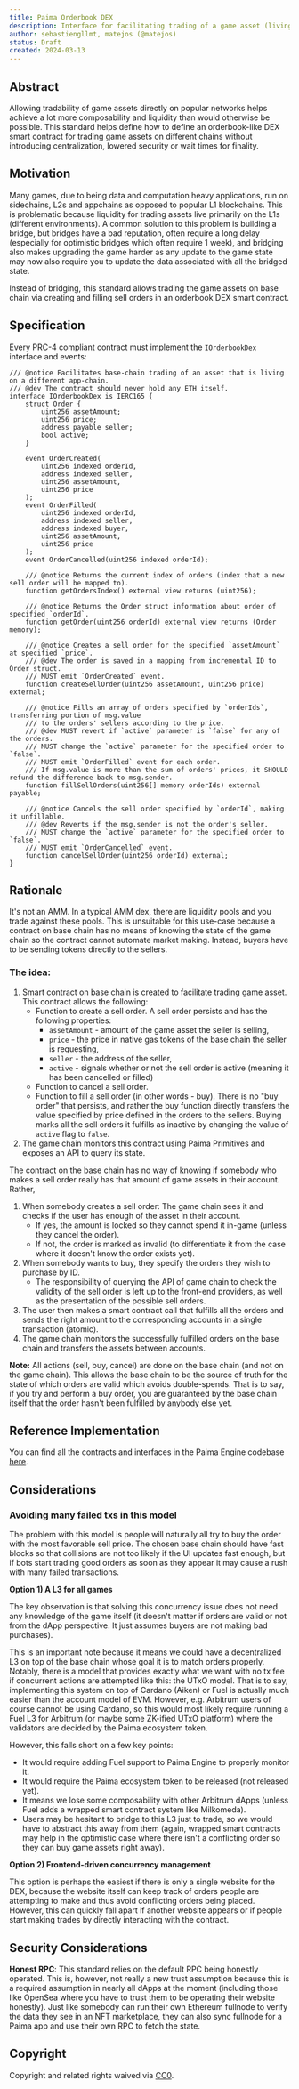 ```yaml
---
title: Paima Orderbook DEX
description: Interface for facilitating trading of a game asset (living on a game chain) on different base chain.
author: sebastiengllmt, matejos (@matejos)
status: Draft
created: 2024-03-13
---
```


## Abstract

Allowing tradability of game assets directly on popular networks helps achieve a lot more composability and liquidity than would otherwise be possible. This standard helps define how to define an orderbook-like DEX smart contract for trading game assets on different chains without introducing centralization, lowered security or wait times for finality.

## Motivation

Many games, due to being data and computation heavy applications, run on sidechains, L2s and appchains as opposed to popular L1 blockchains. This is problematic because liquidity for trading assets live primarily on the L1s (different environments). A common solution to this problem is building a bridge, but bridges have a bad reputation, often require a long delay (especially for optimistic bridges which often require 1 week), and bridging also makes upgrading the game harder as any update to the game state may now also require you to update the data associated with all the bridged state.

Instead of bridging, this standard allows trading the game assets on base chain via creating and filling sell orders in an orderbook DEX smart contract.

## Specification

Every PRC-4 compliant contract must implement the `IOrderbookDex` interface and events:

```solidity
/// @notice Facilitates base-chain trading of an asset that is living on a different app-chain.
/// @dev The contract should never hold any ETH itself.
interface IOrderbookDex is IERC165 {
    struct Order {
        uint256 assetAmount;
        uint256 price;
        address payable seller;
        bool active;
    }

    event OrderCreated(
        uint256 indexed orderId,
        address indexed seller,
        uint256 assetAmount,
        uint256 price
    );
    event OrderFilled(
        uint256 indexed orderId,
        address indexed seller,
        address indexed buyer,
        uint256 assetAmount,
        uint256 price
    );
    event OrderCancelled(uint256 indexed orderId);

    /// @notice Returns the current index of orders (index that a new sell order will be mapped to).
    function getOrdersIndex() external view returns (uint256);

    /// @notice Returns the Order struct information about order of specified `orderId`.
    function getOrder(uint256 orderId) external view returns (Order memory);

    /// @notice Creates a sell order for the specified `assetAmount` at specified `price`.
    /// @dev The order is saved in a mapping from incremental ID to Order struct.
    /// MUST emit `OrderCreated` event.
    function createSellOrder(uint256 assetAmount, uint256 price) external;

    /// @notice Fills an array of orders specified by `orderIds`, transferring portion of msg.value
    /// to the orders' sellers according to the price.
    /// @dev MUST revert if `active` parameter is `false` for any of the orders.
    /// MUST change the `active` parameter for the specified order to `false`.
    /// MUST emit `OrderFilled` event for each order.
    /// If msg.value is more than the sum of orders' prices, it SHOULD refund the difference back to msg.sender.
    function fillSellOrders(uint256[] memory orderIds) external payable;

    /// @notice Cancels the sell order specified by `orderId`, making it unfillable.
    /// @dev Reverts if the msg.sender is not the order's seller.
    /// MUST change the `active` parameter for the specified order to `false`.
    /// MUST emit `OrderCancelled` event.
    function cancelSellOrder(uint256 orderId) external;
}
```

## Rationale

It's not an AMM. In a typical AMM dex, there are liquidity pools and you trade against these pools. This is unsuitable for this use-case because a contract on base chain has no means of knowing the state of the game chain so the contract cannot automate market making. Instead, buyers have to be sending tokens directly to the sellers.

### The idea:

1. Smart contract on base chain is created to facilitate trading game asset. This contract allows the following:
    * Function to create a sell order. A sell order persists and has the following properties: 
      * `assetAmount` - amount of the game asset the seller is selling,
      * `price` - the price in native gas tokens of the base chain the seller is requesting,
      * `seller` - the address of the seller,
      * `active` - signals whether or not the sell order is active (meaning it has been cancelled or filled)
    * Function to cancel a sell order.
    * Function to fill a sell order (in other words - buy). There is no "buy order" that persists, and rather the buy function directly transfers the value specified by price defined in the orders to the sellers. Buying marks all the sell orders it fulfills as inactive by changing the value of `active` flag to `false`.
2. The game chain monitors this contract using Paima Primitives and exposes an API to query its state.

The contract on the base chain has no way of knowing if somebody who makes a sell order really has that amount of game assets in their account. Rather,

1. When somebody creates a sell order: The game chain sees it and checks if the user has enough of the asset in their account.
    * If yes, the amount is locked so they cannot spend it in-game (unless they cancel the order).
    * If not, the order is marked as invalid (to differentiate it from the case where it doesn't know the order exists yet).
2. When somebody wants to buy, they specify the orders they wish to purchase by ID. 
    * The responsibility of querying the API of game chain to check the validity of the sell order is left up to the front-end providers, as well as the presentation of the possible sell orders.
3. The user then makes a smart contract call that fulfills all the orders and sends the right amount to the corresponding accounts in a single transaction (atomic).
4. The game chain monitors the successfully fulfilled orders on the base chain and transfers the assets between accounts.

**Note:**
All actions (sell, buy, cancel) are done on the base chain (and not on the game chain). This allows the base chain to be the source of truth for the state of which orders are valid which avoids double-spends. That is to say, if you try and perform a buy order, you are guaranteed by the base chain itself that the order hasn't been fulfilled by anybody else yet.

## Reference Implementation

You can find all the contracts and interfaces in the Paima Engine codebase [here](https://github.com/PaimaStudios/paima-engine/blob/master/packages/contracts/evm-contracts/contracts/orderbook/).

## Considerations

### Avoiding many failed txs in this model

The problem with this model is people will naturally all try to buy the order with the most favorable sell price. The chosen base chain should have fast blocks so that collisions are not too likely if the UI updates fast enough, but if bots start trading good orders as soon as they appear it may cause a rush with many failed transactions.

**Option 1) A L3 for all games**

The key observation is that solving this concurrency issue does not need any knowledge of the game itself (it doesn't matter if orders are valid or not from the dApp perspective. It just assumes buyers are not making bad purchases).

This is an important note because it means we could have a decentralized L3 on top of the base chain whose goal it is to match orders properly. Notably, there is a model that provides exactly what we want with no tx fee if concurrent actions are attempted like this: the UTxO model. That is to say, implementing this system on top of Cardano (Aiken) or Fuel is actually much easier than the account model of EVM. However, e.g. Arbitrum users of course cannot be using Cardano, so this would most likely require running a Fuel L3 for Arbitrum (or maybe some ZK-ified UTxO platform) where the validators are decided by the Paima ecosystem token.

However, this falls short on a few key points:

* It would require adding Fuel support to Paima Engine to properly monitor it.
* It would require the Paima ecosystem token to be released (not released yet).
* It means we lose some composability with other Arbitrum dApps (unless Fuel adds a wrapped smart contract system like Milkomeda).
* Users may be hesitant to bridge to this L3 just to trade, so we would have to abstract this away from them (again, wrapped smart contracts may help in the optimistic case where there isn't a conflicting order so they can buy game assets right away).

**Option 2) Frontend-driven concurrency management**

This option is perhaps the easiest if there is only a single website for the DEX, because the website itself can keep track of orders people are attempting to make and thus avoid conflicting orders being placed. However, this can quickly fall apart if another website appears or if people start making trades by directly interacting with the contract.

## Security Considerations

**Honest RPC**: This standard relies on the default RPC being honestly operated. This is, however, not really a new trust assumption because this is a required assumption in nearly all dApps at the moment (including those like OpenSea where you have to trust them to be operating their website honestly). Just like somebody can run their own Ethereum fullnode to verify the data they see in an NFT marketplace, they can also sync fullnode for a Paima app and use their own RPC to fetch the state.

## Copyright

Copyright and related rights waived via [CC0](../LICENSE.md).
